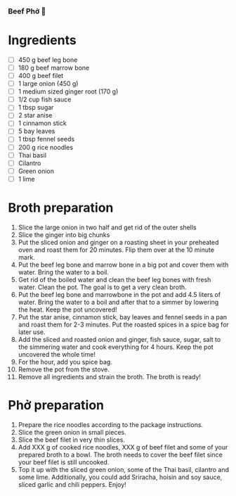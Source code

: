 ### Beef Phở 🍜
# Ingredients
- [ ] 450 g beef leg bone
- [ ] 180 g beef marrow bone
- [ ] 400 g beef filet
- [ ] 1 large onion (450 g)
- [ ] 1 medium sized ginger root (170 g)
- [ ] 1/2 cup fish sauce
- [ ] 1 tbsp sugar
- [ ] 2 star anise
- [ ] 1 cinnamon stick
- [ ] 5 bay leaves
- [ ] 1 tbsp fennel seeds
- [ ] 200 g rice noodles
- [ ] Thai basil
- [ ] Cilantro
- [ ] Green onion
- [ ] 1 lime
# Broth preparation
1. Slice the large onion in two half and get rid of the outer shells
2. Slice the ginger into big chunks
3. Put the sliced onion and ginger on a roasting sheet in your preheated oven and roast them for 20 minutes. Flip them over at the 10 minute mark.
4. Put the beef leg bone and marrow bone in a big pot and cover them with water. Bring the water to a boil. 
5. Get rid of the boiled water and clean the beef leg bones with fresh water. Clean the pot. The goal is to get a very clean broth.
6. Put the beef leg bone and marrowbone in the pot and add 4.5 liters of water. Bring the water to a boil and after that to a simmer by lowering the heat. Keep the pot uncovered!
7. Put the star anise, cinnamon stick, bay leaves and fennel seeds in a pan and roast them for 2-3 minutes. Put the roasted spices in a spice bag for later use.
8. Add the sliced and roasted onion and ginger, fish sauce, sugar, salt to the simmering water and cook everything for 4 hours. Keep the pot uncovered the whole time!
9. For the hour, add you spice bag.
10. Remove the pot from the stove.
11. Remove all ingredients and strain the broth. The broth is ready!
# Phở preparation
1. Prepare the rice noodles according to the package instructions.
2. Slice the green onion in small pieces.
3. Slice the beef filet in very thin slices.
4. Add XXX g of cooked rice noodles, XXX g of beef filet and some of your prepared broth to a bowl. The broth needs to cover the beef filet since your beef filet is still uncooked.
5. Top it up with the sliced green onion, some of the Thai basil, cilantro and some lime. Additionally, you could add Sriracha, hoisin and soy sauce, sliced garlic and chili peppers. Enjoy!